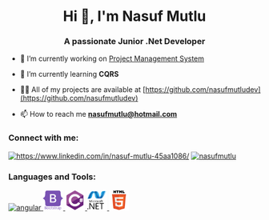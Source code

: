 <h1 align="center">Hi 👋, I'm Nasuf Mutlu</h1>
<h3 align="center">A passionate Junior .Net Developer</h3>

- 🔭 I’m currently working on [Project Management System](https://github.com/nasufmutludev/ProjectManagementSystem)

- 🌱 I’m currently learning **CQRS**

- 👨‍💻 All of my projects are available at [https://github.com/nasufmutludev](https://github.com/nasufmutludev)

- 📫 How to reach me **nasufmutlu@hotmail.com**

<h3 align="left">Connect with me:</h3>
<p align="left">
<a href="https://linkedin.com/in/https://www.linkedin.com/in/nasuf-mutlu-45aa1086/" target="blank"><img align="center" src="https://raw.githubusercontent.com/rahuldkjain/github-profile-readme-generator/master/src/images/icons/Social/linked-in-alt.svg" alt="https://www.linkedin.com/in/nasuf-mutlu-45aa1086/" height="30" width="40" /></a>
<a href="https://instagram.com/nasufmutlu" target="blank"><img align="center" src="https://raw.githubusercontent.com/rahuldkjain/github-profile-readme-generator/master/src/images/icons/Social/instagram.svg" alt="nasufmutlu" height="30" width="40" /></a>
</p>

<h3 align="left">Languages and Tools:</h3>
<p align="left"> <a href="https://angular.io" target="_blank" rel="noreferrer"> <img src="https://angular.io/assets/images/logos/angular/angular.svg" alt="angular" width="40" height="40"/> </a> <a href="https://getbootstrap.com" target="_blank" rel="noreferrer"> <img src="https://raw.githubusercontent.com/devicons/devicon/master/icons/bootstrap/bootstrap-plain-wordmark.svg" alt="bootstrap" width="40" height="40"/> </a> <a href="https://www.w3schools.com/cs/" target="_blank" rel="noreferrer"> <img src="https://raw.githubusercontent.com/devicons/devicon/master/icons/csharp/csharp-original.svg" alt="csharp" width="40" height="40"/> </a> <a href="https://dotnet.microsoft.com/" target="_blank" rel="noreferrer"> <img src="https://raw.githubusercontent.com/devicons/devicon/master/icons/dot-net/dot-net-original-wordmark.svg" alt="dotnet" width="40" height="40"/> </a> <a href="https://www.w3.org/html/" target="_blank" rel="noreferrer"> <img src="https://raw.githubusercontent.com/devicons/devicon/master/icons/html5/html5-original-wordmark.svg" alt="html5" width="40" height="40"/> </a> </p>
<!---
nasufmutludev/nasufmutludev is a ✨ special ✨ repository because its `README.md` (this file) appears on your GitHub profile.
You can click the Preview link to take a look at your changes.
--->
